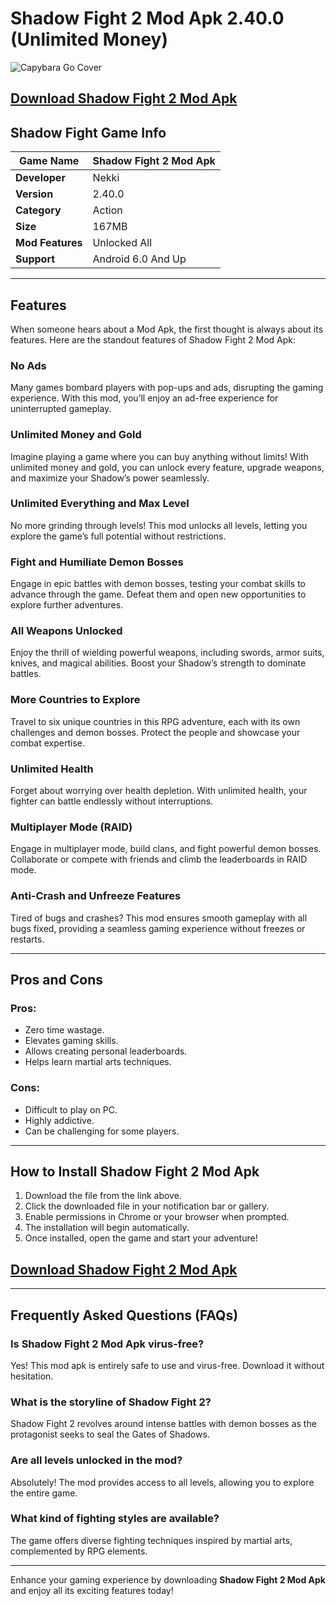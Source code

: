 # Shadow Fight 2 Mod Apk 2.40.0 (Unlimited Money)

![Capybara Go Cover](https://shadowfight2.com/images/logored.png)

## [**Download Shadow Fight 2 Mod Apk**](https://Noobgo.com)

## Shadow Fight Game Info

| **Game Name**        | Shadow Fight 2 Mod Apk         |
|-----------------------|--------------------------------|
| **Developer**         | Nekki                          |
| **Version**           | 2.40.0                         |
| **Category**          | Action                         |
| **Size**              | 167MB                          |
| **Mod Features**      | Unlocked All                   |
| **Support**           | Android 6.0 And Up             |


---

## Features

When someone hears about a Mod Apk, the first thought is always about its features. Here are the standout features of Shadow Fight 2 Mod Apk:

### No Ads
Many games bombard players with pop-ups and ads, disrupting the gaming experience. With this mod, you’ll enjoy an ad-free experience for uninterrupted gameplay.

### Unlimited Money and Gold
Imagine playing a game where you can buy anything without limits! With unlimited money and gold, you can unlock every feature, upgrade weapons, and maximize your Shadow’s power seamlessly.

### Unlimited Everything and Max Level
No more grinding through levels! This mod unlocks all levels, letting you explore the game’s full potential without restrictions.

### Fight and Humiliate Demon Bosses
Engage in epic battles with demon bosses, testing your combat skills to advance through the game. Defeat them and open new opportunities to explore further adventures.

### All Weapons Unlocked
Enjoy the thrill of wielding powerful weapons, including swords, armor suits, knives, and magical abilities. Boost your Shadow’s strength to dominate battles.

### More Countries to Explore
Travel to six unique countries in this RPG adventure, each with its own challenges and demon bosses. Protect the people and showcase your combat expertise.

### Unlimited Health
Forget about worrying over health depletion. With unlimited health, your fighter can battle endlessly without interruptions.

### Multiplayer Mode (RAID)
Engage in multiplayer mode, build clans, and fight powerful demon bosses. Collaborate or compete with friends and climb the leaderboards in RAID mode.

### Anti-Crash and Unfreeze Features
Tired of bugs and crashes? This mod ensures smooth gameplay with all bugs fixed, providing a seamless gaming experience without freezes or restarts.

---

## Pros and Cons

### Pros:
- Zero time wastage.
- Elevates gaming skills.
- Allows creating personal leaderboards.
- Helps learn martial arts techniques.

### Cons:
- Difficult to play on PC.
- Highly addictive.
- Can be challenging for some players.

---

## How to Install Shadow Fight 2 Mod Apk

1. Download the file from the link above.
2. Click the downloaded file in your notification bar or gallery.
3. Enable permissions in Chrome or your browser when prompted.
4. The installation will begin automatically.
5. Once installed, open the game and start your adventure!

## [**Download Shadow Fight 2 Mod Apk**](https://noobgo.com)

---

## Frequently Asked Questions (FAQs)

### Is Shadow Fight 2 Mod Apk virus-free?
Yes! This mod apk is entirely safe to use and virus-free. Download it without hesitation.

### What is the storyline of Shadow Fight 2?
Shadow Fight 2 revolves around intense battles with demon bosses as the protagonist seeks to seal the Gates of Shadows.

### Are all levels unlocked in the mod?
Absolutely! The mod provides access to all levels, allowing you to explore the entire game.

### What kind of fighting styles are available?
The game offers diverse fighting techniques inspired by martial arts, complemented by RPG elements.

---

Enhance your gaming experience by downloading **Shadow Fight 2 Mod Apk** and enjoy all its exciting features today!

